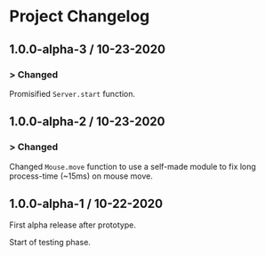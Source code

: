 # Project Changelog

## 1.0.0-alpha-3 / 10-23-2020

### > Changed

Promisified `Server.start` function.

## 1.0.0-alpha-2 / 10-23-2020

### > Changed

Changed `Mouse.move` function to use a self-made module to fix long process-time (~15ms) on mouse move.

## 1.0.0-alpha-1 / 10-22-2020

First alpha release after prototype.

Start of testing phase.

